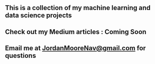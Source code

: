 ## This is a collection of my machine learning and data science projects
## Check out my Medium articles : Coming Soon
## Email me at JordanMooreNav@gmail.com for questions

